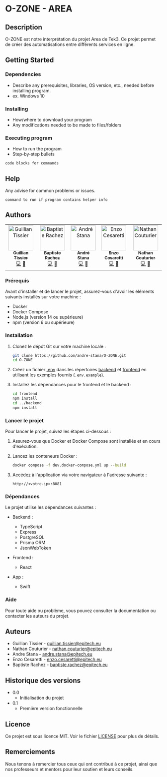 # O-ZONE - AREA

## Description

O-ZONE est notre interprétation du projet Area de Tek3. Ce projet permet de créer des automatisations entre différents services en ligne.

## Getting Started

### Dependencies

* Describe any prerequisites, libraries, OS version, etc., needed before installing program.
* ex. Windows 10

### Installing

* How/where to download your program
* Any modifications needed to be made to files/folders

### Executing program

* How to run the program
* Step-by-step bullets
```
code blocks for commands
```

## Help

Any advise for common problems or issues.
```
command to run if program contains helper info
```

## Authors

<table>
    <td align="center">
            <a href="https://www.linkedin.com/in/guillian-tissier/">
                <img src="https://media.licdn.com/dms/image/v2/D4D03AQHkw6rOGSdVRA/profile-displayphoto-shrink_200_200/profile-displayphoto-shrink_200_200/0/1683189055608?e=1743033600&v=beta&t=w8L14_EADAlTkeFbmN3WU24-8xT_sdDzwQeVZAGOUrI" width="80px;" alt="Guillian Tissier" />
                <br />
                <sub>
                    <b>Guillian Tissier</b>
                </sub>
            </a>
            <br />
            <a href="https://github.com/andre-stana/O-ZONE/commits?author=guillian-tissier" title="Coding">💻</a>
            <a href="https://github.com/andre-stana/O-ZONE/commits?author=guillian-tissier" title="Maintenance">🚧</a>
        </td>
        <td align="center">
            <a href="https://www.linkedin.com/in/baptiste-rachez-3ab068278/">
                <img src="https://media.licdn.com/dms/image/v2/D4E35AQE2ZB4DpW7aGA/profile-framedphoto-shrink_800_800/profile-framedphoto-shrink_800_800/0/1722732994059?e=1738058400&v=beta&t=fey81H_iPezrvJ4hD7_n5CXQTccLGDaVdoq9CDGvRtM" width="80px;" alt="Baptiste Rachez" />
                <br />
                <sub>
                    <b>Baptiste Rachez</b>
                </sub>
            </a>
            <br />
            <a href="https://github.com/andre-stana/O-ZONE/commits?author=panini2" title="Coding">💻</a>
            <a href="https://github.com/andre-stana/O-ZONE/commits?author=panini2" title="Maintenance">🚧</a>
        </td>
        <td align="center">
            <a href="https://www.linkedin.com/in/andre-stana/">
                <img src="https://media.licdn.com/dms/image/v2/D4E03AQGxr0asP78dvQ/profile-displayphoto-shrink_800_800/profile-displayphoto-shrink_800_800/0/1677175317951?e=1743033600&v=beta&t=IBe_sjdvRNh7uSQHTYbZ9nN-LWpipL9hpS1LkqJq_7g" width="80px;" alt="André Stana" />
                <br />
                <sub>
                    <b>André Stana</b>
                </sub>
            </a>
            <br />
            <a href="https://github.com/andre-stana/O-ZONE/commits?author=deedax" title="Coding">💻</a>
            <a href="https://github.com/andre-stana/O-ZONE/commits?author=deedax" title="Maintenance">🚧</a>
        </td>
        <td align="center">
            <a href="https://www.linkedin.com/in/enzo-cesaretti/">
                <img src="https://media.licdn.com/dms/image/v2/D4D03AQE1LeK1wWM-yA/profile-displayphoto-shrink_800_800/profile-displayphoto-shrink_800_800/0/1699904832696?e=1741824000&v=beta&t=5IssYuarokVfzWs0Sd13qlvKj1VZyaz1BAbHPp70thU" width="80px;" alt="Enzo Cesaretti" />
                <br />
                <sub>
                    <b>Enzo Cesaretti</b>
                </sub>
            </a>
            <br />
            <a href="https://github.com/andre-stana/O-ZONE/commits?author=enzo-cesaretti" title="Coding">💻</a>
            <a href="https://github.com/andre-stana/O-ZONE/commits?author=enzo-cesaretti" title="Maintenance">🚧</a>
        </td>
        <td align="center">
            <a href="https://www.linkedin.com/in/nathan-couturier-44b83626a/">
                <img src="https://media.licdn.com/dms/image/v2/D4E03AQEU3NRWNWVAow/profile-displayphoto-shrink_800_800/profile-displayphoto-shrink_800_800/0/1730158674810?e=1741824000&v=beta&t=K1NANW4ya4hICPP29nhJdsKN_XfROt_ql3i__tVm-qY" width="80px;" alt="Nathan Couturier" />
                <br />
                <sub>
                    <b>Nathan Couturier</b>
                </sub>
            </a>
            <br />
            <a href="https://github.com/andre-stana/O-ZONE/commits?author=CouturierNathan" title="Coding">💻</a>
            <a href="https://github.com/andre-stana/O-ZONE/commits?author=CouturierNathan" title="Project Management">📆</a>
        </td>
    </tr>
</table>

### Prérequis

Avant d'installer et de lancer le projet, assurez-vous d'avoir les éléments suivants installés sur votre machine :

- Docker
- Docker Compose
- Node.js (version 14 ou supérieure)
- npm (version 6 ou supérieure)

### Installation

1. Clonez le dépôt Git sur votre machine locale :

    ```bash
    git clone https://github.com/andre-stana/O-ZONE.git
    cd O-ZONE
    ```

2. Créez un fichier [.env](http://_vscodecontentref_/0) dans les répertoires [backend](http://_vscodecontentref_/1) et [frontend](http://_vscodecontentref_/2) en utilisant les exemples fournis (`.env.example`).

3. Installez les dépendances pour le frontend et le backend :

    ```bash
    cd frontend
    npm install
    cd ../backend
    npm install
    ```

### Lancer le projet

Pour lancer le projet, suivez les étapes ci-dessous :

1. Assurez-vous que Docker et Docker Compose sont installés et en cours d'exécution.

2. Lancez les conteneurs Docker :

    ```bash
    docker compose -f dev.docker-compose.yml up --build
    ```

3. Accédez à l'application via votre navigateur à l'adresse suivante :

    ```
    http://<votre-ip>:8081
    ```

### Dépendances

Le projet utilise les dépendances suivantes :

- Backend :
  - TypeScript
  - Express
  - PostgreSQL
  - Prisma ORM
  - JsonWebToken

- Frontend :
  - React


- App :
  - Swift


### Aide

Pour toute aide ou problème, vous pouvez consulter la documentation ou contacter les auteurs du projet.

## Auteurs

- Guillian Tissier - [guillian.tissier@epitech.eu](mailto:guillian.tissier@epitech.eu)
- Nathan Couturier - [nathan.couturier@epitech.eu](mailto:nathan.couturier@epitech.eu)
- Andre Stana - [andre.stana@epitech.eu](mailto:andre.stana@epitech.eu)
- Enzo Cesaretti - [enzo.cesaretti@epitech.eu](mailto:enzo.cesaretti@epitech.eu)
- Baptiste Rachez - [baptiste.rachez@epitech.eu](mailto:baptiste.rachez@epitech.eu)

## Historique des versions

- 0.0
  - Initialisation du projet
- 0.1
  - Première version fonctionnelle

## Licence

Ce projet est sous licence MIT. Voir le fichier [LICENSE](/LICENSE) pour plus de détails.

## Remerciements

Nous tenons à remercier tous ceux qui ont contribué à ce projet, ainsi que nos professeurs et mentors pour leur soutien et leurs conseils.
